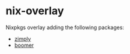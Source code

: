 # nix-overlay

Nixpkgs overlay adding the following packages:
 - [zimply](https://github.com/kimbauters/ZIMply)
 - [boomer](https://github.com/tsoding/boomer)
